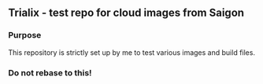 ## Trialix - test repo for cloud images from Saigon

### Purpose

This repository is strictly set up by me to test various images and build files.

### Do not rebase to this!




